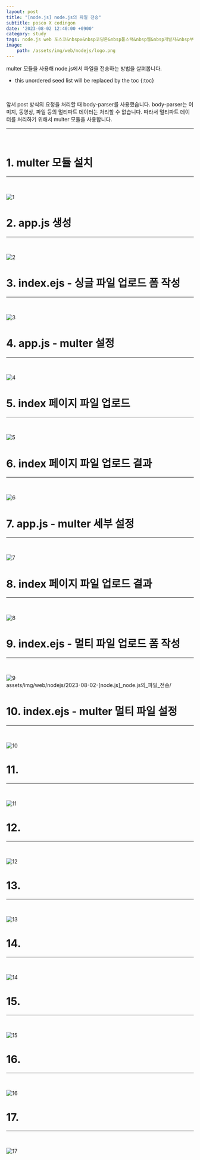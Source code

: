 ```yaml
---
layout: post
title: "[node.js] node.js의 파일 전송"
subtitle: posco X codingon
date: '2023-08-02 12:40:00 +0900'
category: study
tags: node.js web 포스코&nbspx&nbsp코딩온&nbsp풀스택&nbsp웹&nbsp개발자&nbsp부트캠프&nbsp8기
image:
    path: /assets/img/web/nodejs/logo.png
---
```


multer 모듈을 사용해 node.js에서 파일을 전송하는 방법을 살펴봅니다.<br>

<!--more-->

* this unordered seed list will be replaced by the toc
{:toc}
<br>

앞서 post 방식의 요청을 처리할 때 body-parser를 사용했습니다. body-parser는 이미지, 동영상, 파일 등의 멀티파트 데이터는 처리할 수 없습니다. 따라서 멀티파트 데이터를 처리하기 위해서 multer 모듈을 사용합니다.<br>

---
<br>

# 1. multer 모듈 설치
---
<br>

![1](assets/img/web/nodejs/2023-08-02-[node.js]_node.js의_파일_전송/1.png)
<br>



# 2. app.js 생성
---
<br>

![2](assets/img/web/nodejs/2023-08-02-[node.js]_node.js의_파일_전송/2.png)
<br>




# 3. index.ejs - 싱글 파일 업로드 폼 작성
---
<br>

![3](assets/img/web/nodejs/2023-08-02-[node.js]_node.js의_파일_전송/3.png)
<br>



# 4. app.js - multer 설정
---
<br>

![4](assets/img/web/nodejs/2023-08-02-[node.js]_node.js의_파일_전송/4.png)
<br>




# 5. index 페이지 파일 업로드
---
<br>

![5](assets/img/web/nodejs/2023-08-02-[node.js]_node.js의_파일_전송/5.png)
<br>



# 6. index 페이지 파일 업로드 결과
---
<br>

![6](assets/img/web/nodejs/2023-08-02-[node.js]_node.js의_파일_전송/6.png)
<br>



# 7. app.js - multer 세부 설정
---
<br>

![7](assets/img/web/nodejs/2023-08-02-[node.js]_node.js의_파일_전송/7.png)
<br>



# 8. index 페이지 파일 업로드 결과
---
<br>

![8](assets/img/web/nodejs/2023-08-02-[node.js]_node.js의_파일_전송/8.png)
<br>




# 9. index.ejs - 멀티 파일 업로드 폼 작성
---
<br>

![9](assets/img/web/nodejs/2023-08-02-[node.js]_node.js의_파일_전송/9m.png)
<br>
assets/img/web/nodejs/2023-08-02-[node.js]_node.js의_파일_전송/


# 10. index.ejs - multer 멀티 파일 설정
---
<br>

![10](assets/img/web/nodejs/2023-08-02-[node.js]_node.js의_파일_전송/10.png)
<br>



# 11. 
---
<br>

![11](assets/img/web/nodejs/2023-08-02-[node.js]_node.js의_파일_전송/11.png)
<br>



# 12. 
---
<br>

![12](assets/img/web/nodejs/2023-08-02-[node.js]_node.js의_파일_전송/12.png)
<br>



# 13. 
---
<br>

![13](assets/img/web/nodejs/2023-08-02-[node.js]_node.js의_파일_전송/13.png)
<br>



# 14. 
---
<br>

![14](assets/img/web/nodejs/2023-08-02-[node.js]_node.js의_파일_전송/14.png)
<br>



# 15. 
---
<br>

![15](assets/img/web/nodejs/2023-08-02-[node.js]_node.js의_파일_전송/15.png)
<br>



# 16. 
---
<br>

![16](assets/img/web/nodejs/2023-08-02-[node.js]_node.js의_파일_전송/16.png)
<br>



# 17. 
---
<br>

![17](assets/img/web/nodejs/2023-08-02-[node.js]_node.js의_파일_전송/17.png)
<br>


